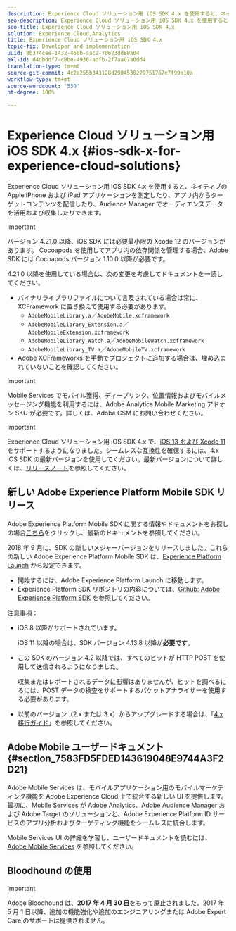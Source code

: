 ```yaml
---
description: Experience Cloud ソリューション用 iOS SDK 4.x を使用すると、ネイティブの Apple iPhone および iPad アプリケーションを測定したり、アプリ内からターゲットコンテンツを配信したり、Audience Manager でオーディエンスデータを活用および収集したりできます。
seo-description: Experience Cloud ソリューション用 iOS SDK 4.x を使用すると、ネイティブの Apple iPhone および iPad アプリケーションを測定したり、アプリ内からターゲットコンテンツを配信したり、Audience Manager でオーディエンスデータを活用および収集したりできます。
seo-title: Experience Cloud ソリューション用 iOS SDK 4.x
solution: Experience Cloud,Analytics
title: Experience Cloud ソリューション用 iOS SDK 4.x
topic-fix: Developer and implementation
uuid: 8b374cee-1432-460b-aac2-70623dd80a04
exl-id: d4dbddf7-c8be-4936-adfb-2f7aa07a0dd4
translation-type: tm+mt
source-git-commit: 4c2a255b343128d2904530279751767e7f99a10a
workflow-type: tm+mt
source-wordcount: '530'
ht-degree: 100%

---
```


# Experience Cloud ソリューション用 iOS SDK 4.x {#ios-sdk-x-for-experience-cloud-solutions}

Experience Cloud ソリューション用 iOS SDK 4.x を使用すると、ネイティブの Apple iPhone および iPad アプリケーションを測定したり、アプリ内からターゲットコンテンツを配信したり、Audience Manager でオーディエンスデータを活用および収集したりできます。

>[!IMPORTANT]
>
>バージョン 4.21.0 以降、iOS SDK には必要最小限の Xcode 12 のバージョンがあります。 Cocoapods を使用してアプリ内の依存関係を管理する場合、Adobe SDK には Cocoapods バージョン 1.10.0 以降が必要です。

4.21.0 以降を使用している場合は、次の変更を考慮してドキュメントを一読してください。

* バイナリライブラリファイルについて言及されている場合は常に、 XCFramework に置き換えて使用する必要があります。
   * `AdobeMobileLibrary.a`／`AdobeMobile.xcframework`
   * `AdobeMobileLibrary_Extension.a`／`AdobeMobileExtension.xcframework`
   * `AdobeMobileLibrary_Watch.a`／`AdobeMobileWatch.xcframework`
   * `AdobeMobileLibrary_TV.a`／`AdobeMobileTV.xcframework`
* Adobe XCFrameworks を手動でプロジェクトに追加する場合は、埋め込まれていないことを確認してください。

>[!IMPORTANT]
>
>Mobile Services でモバイル獲得、ディープリンク、位置情報およびモバイルメッセージング機能を利用するには、Adobe Analytics Mobile Marketing アドオン SKU が必要です。詳しくは、Adobe CSM にお問い合わせください。

>[!IMPORTANT]
>
>Experience Cloud ソリューション用 iOS SDK 4.x で、[iOS 13 および Xcode 11](https://developer.apple.com/ios/) をサポートするようになりました。シームレスな互換性を確保するには、4.x iOS SDK の最新バージョンを使用してください。最新バージョンについて詳しくは、[リリースノート](/help/ios/rel-notes.md)を参照してください。

## 新しい Adobe Experience Platform Mobile SDK リリース

Adobe Experience Platform Mobile SDK に関する情報やドキュメントをお探しの場合[こちら](https://aep-sdks.gitbook.io/docs/)をクリックし、最新のドキュメントを参照してください。

2018 年 9 月に、SDK の新しいメジャーバージョンをリリースしました。これらの新しい Adobe Experience Platform Mobile SDK は、[Experience Platform Launch](https://www.adobe.com/jp/experience-platform/launch.html) から設定できます。

* 開始するには、Adobe Experience Platform Launch に移動します。
* Experience Platform SDK リポジトリの内容については、[Github: Adobe Experience Platform SDK](https://github.com/Adobe-Marketing-Cloud/acp-sdks) を参照してください。

注意事項：

* iOS 8 以降がサポートされています。

   iOS 11 以降の場合は、SDK バージョン 4.13.8 以降が&#x200B;**必要です**。

* この SDK のバージョン 4.2 以降では、すべてのヒットが HTTP POST を使用して送信されるようになりました。

   収集またはレポートされるデータに影響はありませんが、ヒットを調べるにるには、POST データの検査をサポートするパケットアナライザーを使用する必要があります。

* 以前のバージョン（2.x または 3.x）からアップグレードする場合は、「[4.x 移行ガイド](/help/ios/getting-started/migration-v3.md)」を参照してください。

## Adobe Mobile ユーザードキュメント {#section_7583FD5FDED143619048E9744A3F2D21}

Adobe Mobile Services は、モバイルアプリケーション用のモバイルマーケティング機能を Adobe Experience Cloud 上で統合する新しい UI を提供します。最初に、Mobile Services が Adobe Analytics、Adobe Audience Manager および Adobe Target のソリューションと、Adobe Experience Platform ID サービスのアプリ分析およびターゲティング機能をシームレスに統合します。

Mobile Services UI の詳細を学習し、ユーザードキュメントを読むには、[Adobe Mobile Services](/help/using/home.md) を参照してください。

## Bloodhound の使用

>[!IMPORTANT]
>
>Adobe Bloodhound は、**2017 年 4 月 30 日**&#x200B;をもって廃止されました。2017 年 5 月 1 日以降、追加の機能強化や追加のエンジニアリングまたは Adobe Expert Care のサポートは提供されません。

